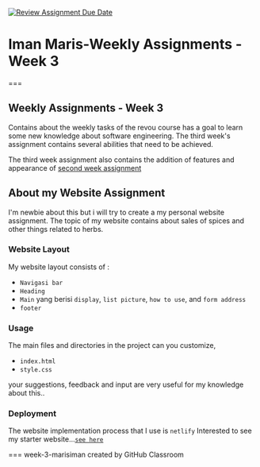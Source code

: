 [![Review Assignment Due Date](https://classroom.github.com/assets/deadline-readme-button-24ddc0f5d75046c5622901739e7c5dd533143b0c8e959d652212380cedb1ea36.svg)](https://classroom.github.com/a/nVsM4ivD)

# Iman Maris-Weekly Assignments - Week 3 

===

## Weekly Assignments - Week 3
Contains about the weekly tasks of the revou course has a goal to learn some new knowledge about software engineering. The third week's assignment contains several abilities that need to be achieved. 

The third week assignment also contains the addition of features and appearance of [second week assignment](https://imanmaris-weekly-w2.netlify.app/)

## About my Website Assignment 
I'm newbie about this but i will try to create a my personal website assignment. The topic of my website contains about sales of spices and other things related to herbs.

### Website Layout
My website layout consists of :

 * `Navigasi bar`
 * `Heading`
 * `Main` yang berisi `display`, `list picture`, `how to use`, and `form address`
 * `footer`

### Usage
The main files and directories in the project can you customize,
 * `index.html`
 * `style.css`

your suggestions, feedback and input are very useful for my knowledge about this..

### Deployment
The website implementation process that I use is `netlify`
Interested to see my starter website...[`see here`](https://imanmaris-weekly-w3.netlify.app/)

===
week-3-marisiman created by GitHub Classroom

